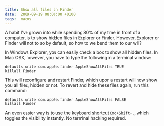 ```yaml
---
title: Show all files in Finder
date:  2009-09-19 08:00:00 +0100
tags:  macos
---
```


A habit I've grown into while spending 80% of my time in front of a computer, is
to show hidden files in Explorer or Finder. However, Explorer or Finder will not
to so by default, so how to we bend them to our will?

In Windows Explorer, you can easily check a box to show all hidden files. In Mac
OSX, however, you have to type the following in a terminal window:

```
defaults write com.apple.finder AppleShowAllFiles TRUE
killall Finder
```

This will reconfigure and restart Finder, which upon a restart will now show you
all files, hidden or not. To revert and hide these files again, run this command:

```
defaults write com.apple.finder AppleShowAllFiles FALSE
killall Finder
```

An even easier way is to use the keyboard shortcut `Cmd+Shift+.`, which toggles
the visibility instantly. No terminal hacking required.